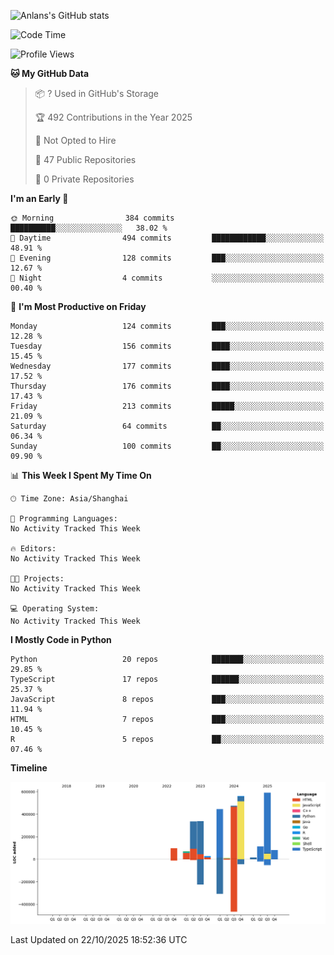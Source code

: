 <!-- ![Anlans's GitHub stats](https://github-readme-stats.vercel.app/api?username=Anlans) -->
![Anlans's GitHub stats](https://github-readme-stats.vercel.app/api?username=Anlans&rank_icon=github)

<!--START_SECTION:waka-->
![Code Time](http://img.shields.io/badge/Code%20Time-0%20secs-blue)

![Profile Views](http://img.shields.io/badge/Profile%20Views-1-blue)

**🐱 My GitHub Data** 

> 📦 ? Used in GitHub's Storage 
 > 
> 🏆 492 Contributions in the Year 2025
 > 
> 🚫 Not Opted to Hire
 > 
> 📜 47 Public Repositories 
 > 
> 🔑 0 Private Repositories 
 > 
**I'm an Early 🐤** 

```text
🌞 Morning                384 commits         ██████████░░░░░░░░░░░░░░░   38.02 % 
🌆 Daytime                494 commits         ████████████░░░░░░░░░░░░░   48.91 % 
🌃 Evening                128 commits         ███░░░░░░░░░░░░░░░░░░░░░░   12.67 % 
🌙 Night                  4 commits           ░░░░░░░░░░░░░░░░░░░░░░░░░   00.40 % 
```
📅 **I'm Most Productive on Friday** 

```text
Monday                   124 commits         ███░░░░░░░░░░░░░░░░░░░░░░   12.28 % 
Tuesday                  156 commits         ████░░░░░░░░░░░░░░░░░░░░░   15.45 % 
Wednesday                177 commits         ████░░░░░░░░░░░░░░░░░░░░░   17.52 % 
Thursday                 176 commits         ████░░░░░░░░░░░░░░░░░░░░░   17.43 % 
Friday                   213 commits         █████░░░░░░░░░░░░░░░░░░░░   21.09 % 
Saturday                 64 commits          ██░░░░░░░░░░░░░░░░░░░░░░░   06.34 % 
Sunday                   100 commits         ██░░░░░░░░░░░░░░░░░░░░░░░   09.90 % 
```


📊 **This Week I Spent My Time On** 

```text
🕑︎ Time Zone: Asia/Shanghai

💬 Programming Languages: 
No Activity Tracked This Week

🔥 Editors: 
No Activity Tracked This Week

🐱‍💻 Projects: 
No Activity Tracked This Week

💻 Operating System: 
No Activity Tracked This Week
```

**I Mostly Code in Python** 

```text
Python                   20 repos            ███████░░░░░░░░░░░░░░░░░░   29.85 % 
TypeScript               17 repos            ██████░░░░░░░░░░░░░░░░░░░   25.37 % 
JavaScript               8 repos             ███░░░░░░░░░░░░░░░░░░░░░░   11.94 % 
HTML                     7 repos             ███░░░░░░░░░░░░░░░░░░░░░░   10.45 % 
R                        5 repos             ██░░░░░░░░░░░░░░░░░░░░░░░   07.46 % 
```



**Timeline**

![Lines of Code chart](https://raw.githubusercontent.com/Anlans/Anlans/main/assets/bar_graph.png)


 Last Updated on 22/10/2025 18:52:36 UTC
<!--END_SECTION:waka-->

